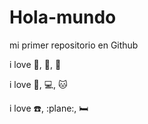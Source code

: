 # Hola-mundo

mi primer repositorio en Github

i love :icecream:, :pizza:, :dog:

i love :football:, :computer:, :cat:

i love :phone:, :plane:, :bed:

